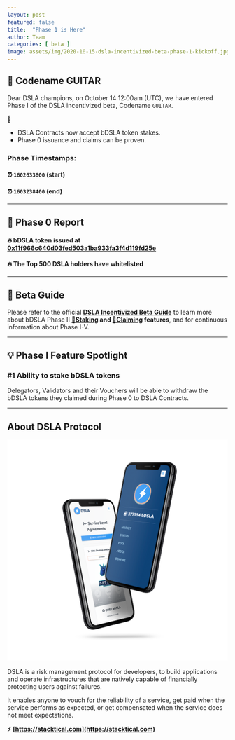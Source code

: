 ```yaml
---
layout: post
featured: false
title:  "Phase 1 is Here"
author: Team
categories: [ beta ]
image: assets/img/2020-10-15-dsla-incentivized-beta-phase-1-kickoff.jpg
---
```


## 🎸 Codename GUITAR

Dear DSLA champions, on October 14 12:00am (UTC), we have entered Phase I of the DSLA incentivized beta, Codename `GUITAR`.

🎸

*	DSLA Contracts now accept bDSLA token stakes.  
*	Phase 0 issuance and claims can be proven.

###  Phase Timestamps:   
#### ⏰ `1602633600` (start)
#### ⏰ `1603238400` (end)

___

## 🏁 Phase 0 Report

#### 🔥 bDSLA token issued at **[0x11f966c640d03fed503a1ba933fa3f4d119fd25e](https://ropsten.etherscan.io/token/0x11f966c640d03fed503a1ba933fa3f4d119fd25e)**
#### 🔥 The Top 500 DSLA holders have whitelisted


___

## 📕 Beta Guide

Please refer to the official **[DSLA Incentivized Beta Guide](https://readme.stacktical.com/dsla-incentivized-beta/)** to learn more about bDSLA Phase II **[🌱Staking](https://readme.stacktical.com/dsla-incentivized-beta/phase-i-v-participation/stake-bdsla-tokens) and [🌿Claiming](https://readme.stacktical.com/dsla-incentivized-beta/phase-i-v-participation/claim-bdsla-rewards) features**, and for continuous information about Phase I-V.

___

## 💡 Phase I Feature Spotlight

### #1 Ability to stake bDSLA tokens

Delegators, Validators and their Vouchers will be able to withdraw the bDSLA tokens they claimed during Phase 0 to DSLA Contracts.

___


## About DSLA Protocol

![DSLA Network, the flagship application of DSLA Protocol, a risk management protocol for developers](/assets/img/dsla-network_screenshot_iphone-duo.png)

DSLA is a risk management protocol for developers, to build applications and operate infrastructures that are natively capable of financially protecting users against failures. 

It enables anyone to vouch for the reliability of a service, get paid when the service performs as expected, or get compensated when the service does not meet expectations.  

**⚡️ [https://stacktical.com](https://stacktical.com)**


